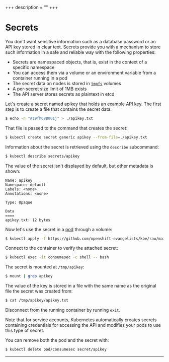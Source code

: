 +++
description = ""
+++

<!-- https://kubebyexample.com/en/concept/secrets -->

# Secrets

You don't want sensitive information such as a database password or an API key stored in clear text.
Secrets provide you with a mechanism to store such information in a safe and reliable way with the following properties:

- Secrets are namespaced objects, that is, exist in the context of a specific namespace
- You can access them via a volume or an environment variable from a container running in a pod
- The secret data on nodes is stored in [`tmpfs`][tmpfs] volumes
- A per-secret size limit of 1MB exists
- The API server stores secrets as plaintext in etcd

Let's create a secret named apikey that holds an example API key.
The first step is to create a file that contains the secret data:

```bash
$ echo -n "A19fh68B001j" > ./apikey.txt
```

That file is passed to the command that creates the secret:

```bash
$ kubectl create secret generic apikey --from-file=./apikey.txt
```

Information about the secret is retrieved using the `describe` subcommand:

```bash
$ kubectl describe secrets/apikey
```

The value of the secret isn't displayed by default, but other metadata is shown:

```text
Name: apikey
Namespace: default
Labels: <none>
Annotations: <none>

Type: Opaque

Data
====
apikey.txt: 12 bytes
```

Now let's use the secret in a [pod] through a volume:

```bash
$ kubectl apply -f https://github.com/openshift-evangelists/kbe/raw/main/specs/secrets/pod.yaml
```

Connect to the container to verify the attached secret:

```bash
$ kubectl exec -it consumesec -c shell -- bash
```

The secret is mounted at `/tmp/apikey`:

```bash
$ mount | grep apikey
```

The value of the key is stored in a file with the same name as the original file the secret was created from:

```bash
$ cat /tmp/apikey/apikey.txt
```

Disconnect from the running container by running `exit`.
 
Note that for service accounts, Kubernetes automatically creates secrets containing credentials for accessing the API and modifies your pods to use this type of secret.
 
You can remove both the pod and the secret with:

```bash
$ kubectl delete pod/consumesec secret/apikey
```

--------------------------------------------------------------------------------

[tmpfs]: https://www.kernel.org/doc/Documentation/filesystems/tmpfs.txt
[pod]: https://github.com/openshift-evangelists/kbe/raw/main/specs/secrets/pod.yaml
